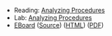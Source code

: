 * Reading: [Analyzing Procedures](../readings/analysis-reading.html)
* Lab: [Analyzing Procedures](../labs/analysis-lab.html)
* [EBoard](../eboards/42.md) 
  ([Source](../eboards/42.md))
  ([HTML](../eboards/42.html))
  ([PDF](../eboards/42.pdf))
